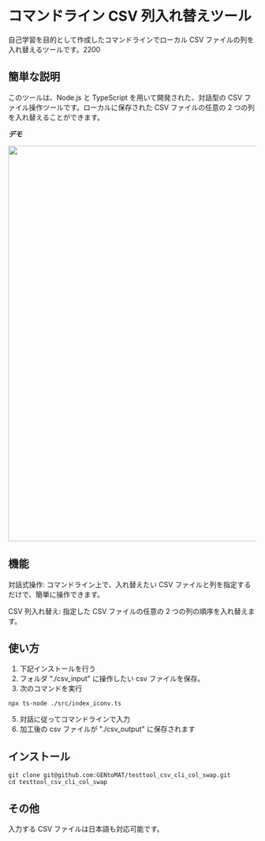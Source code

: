 # コマンドライン CSV 列入れ替えツール

自己学習を目的として作成したコマンドラインでローカル CSV ファイルの列を入れ替えるツールです。2200

## 簡単な説明

このツールは、Node.js と TypeScript を用いて開発された、対話型の CSV ファイル操作ツールです。ローカルに保存された CSV ファイルの任意の 2 つの列を入れ替えることができます。

**_デモ_**

<img src="https://github.com/user-attachments/assets/5c6221f0-fc8e-477d-ba5c-6830043b23bb" width="800">

## 機能

対話式操作: コマンドライン上で、入れ替えたい CSV ファイルと列を指定するだけで、簡単に操作できます。

CSV 列入れ替え: 指定した CSV ファイルの任意の 2 つの列の順序を入れ替えます。

## 使い方

1. 下記インストールを行う
2. フォルダ "./csv_input" に操作したい csv ファイルを保存。
3. 次のコマンドを実行

```
npx ts-node ./src/index_iconv.ts
```

5. 対話に従ってコマンドラインで入力
6. 加工後の csv ファイルが "./csv_output" に保存されます

## インストール

```
git clone git@github.com:GENtoMAT/testtool_csv_cli_col_swap.git
cd testtool_csv_cli_col_swap
```

## その他

入力する CSV ファイルは日本語も対応可能です。
